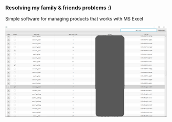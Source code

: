### Resolving my family & friends problems :)

Simple software for managing products that works with MS Excel

![Image](pictures/application.png)